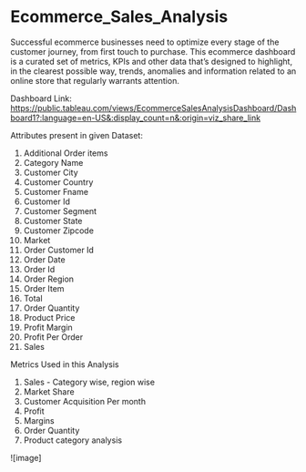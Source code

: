 # Ecommerce_Sales_Analysis

Successful ecommerce businesses need to optimize every stage of the customer journey, from first touch to purchase. This ecommerce dashboard is a curated set of metrics, KPIs and other data that’s designed to highlight, in the clearest possible way, trends, anomalies and information related to an online store that regularly warrants attention.

Dashboard Link: https://public.tableau.com/views/EcommerceSalesAnalysisDashboard/Dashboard1?:language=en-US&:display_count=n&:origin=viz_share_link

Attributes present in given Dataset:
1. Additional Order items	
2. Category Name	
3. Customer City	
4. Customer Country	
5. Customer Fname	
6. Customer Id	
7. Customer Segment	
8. Customer State	
9. Customer Zipcode	
10. Market	
11. Order Customer Id	
12. Order Date	
13. Order Id	
14. Order Region	
15. Order Item 
16. Total	
17. Order Quantity	
18. Product Price	
19. Profit Margin	
20. Profit Per Order	
21. Sales

Metrics Used in this Analysis

1. Sales - Category wise, region wise
2. Market Share 
3. Customer Acquisition Per month
4. Profit
5. Margins
6. Order Quantity
7. Product category analysis

![image]
